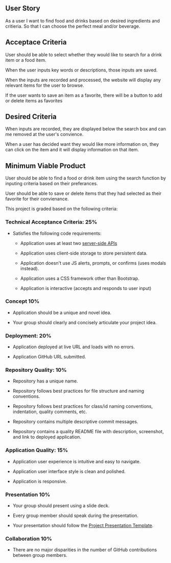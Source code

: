 ## User Story
As a user I want to find food and drinks based on desired ingredients and critieria.
So that I can choose the perfect meal and/or beverage.

## Acceptace Criteria 

User should be able to select whether they would like to search for a drink item or a food item.

When the user inputs key words or descriptions, those inputs are saved. 

When the inputs are recorded and processed, the website will display any relevant items for the user to browse. 

If the user wants to save an item as a favorite, there will be a button to add or delete items as favorites 



## Desired Criteria 

When inputs are recorded, they are displayed below the search box and can me removed at the user's convience. 

When a user has decided want they would like more information on, they can click on the item and it will display information on that item.


## Minimum Viable Product
User should be able to find a food or drink item using the search function by inputing criteria based on their preferances.

User should be able to save or delete items that they had selected as their favorite for their convienance.



This project is graded based on the following criteria:

### Technical Acceptance Criteria: 25%

* Satisfies the following code requirements:

  * Application uses at least two [server-side APIs](https://coding-boot-camp.github.io/full-stack/apis/api-resources)

  * Application uses client-side storage to store persistent data.

  * Application doesn't use JS alerts, prompts, or confirms (uses modals instead).

  * Application uses a CSS framework other than Bootstrap.

  * Application is interactive (accepts and responds to user input)

### Concept 10%

* Application should be a unique and novel idea.

* Your group should clearly and concisely articulate your project idea.

### Deployment: 20%

* Application deployed at live URL and loads with no errors.

* Application GitHub URL submitted.

### Repository Quality: 10%

* Repository has a unique name.

* Repository follows best practices for file structure and naming conventions.

* Repository follows best practices for class/id naming conventions, indentation, quality comments, etc.

* Repository contains multiple descriptive commit messages.

* Repository contains a quality README file with description, screenshot, and link to deployed application.

### Application Quality: 15%

* Application user experience is intuitive and easy to navigate.

* Application user interface style is clean and polished.

* Application is responsive.

### Presentation 10%

* Your group should present using a slide deck.

* Every group member should speak during the presentation.

* Your presentation should follow the [Project Presentation Template](https://docs.google.com/presentation/d/10QaO9KH8HtUXj__81ve0SZcpO5DbMbqqQr4iPpbwKks/edit?usp=sharing).

### Collaboration 10%

* There are no major disparities in the number of GitHub contributions between group members.